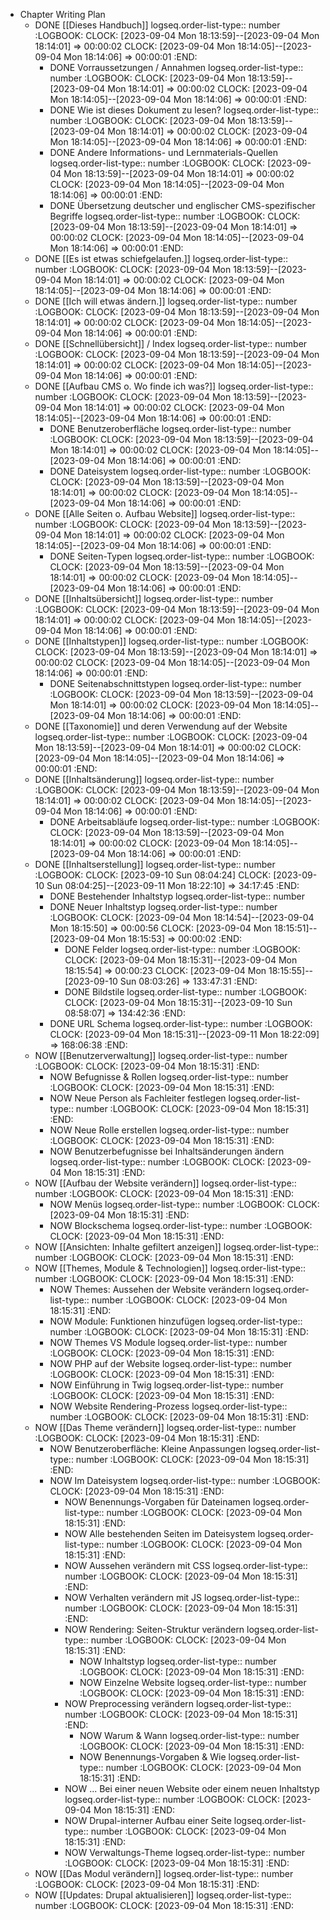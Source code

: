 - Chapter Writing Plan
	- DONE [[Dieses Handbuch]]
	  logseq.order-list-type:: number
	  :LOGBOOK:
	  CLOCK: [2023-09-04 Mon 18:13:59]--[2023-09-04 Mon 18:14:01] =>  00:00:02
	  CLOCK: [2023-09-04 Mon 18:14:05]--[2023-09-04 Mon 18:14:06] =>  00:00:01
	  :END:
		- DONE Vorraussetzungen / Annahmen
		  logseq.order-list-type:: number
		  :LOGBOOK:
		  CLOCK: [2023-09-04 Mon 18:13:59]--[2023-09-04 Mon 18:14:01] =>  00:00:02
		  CLOCK: [2023-09-04 Mon 18:14:05]--[2023-09-04 Mon 18:14:06] =>  00:00:01
		  :END:
		- DONE Wie ist dieses Dokument zu lesen?
		  logseq.order-list-type:: number
		  :LOGBOOK:
		  CLOCK: [2023-09-04 Mon 18:13:59]--[2023-09-04 Mon 18:14:01] =>  00:00:02
		  CLOCK: [2023-09-04 Mon 18:14:05]--[2023-09-04 Mon 18:14:06] =>  00:00:01
		  :END:
		- DONE Andere Informations- und Lernmaterials-Quellen
		  logseq.order-list-type:: number
		  :LOGBOOK:
		  CLOCK: [2023-09-04 Mon 18:13:59]--[2023-09-04 Mon 18:14:01] =>  00:00:02
		  CLOCK: [2023-09-04 Mon 18:14:05]--[2023-09-04 Mon 18:14:06] =>  00:00:01
		  :END:
		- DONE Übersetzung deutscher und englischer CMS-spezifischer Begriffe
		  logseq.order-list-type:: number
		  :LOGBOOK:
		  CLOCK: [2023-09-04 Mon 18:13:59]--[2023-09-04 Mon 18:14:01] =>  00:00:02
		  CLOCK: [2023-09-04 Mon 18:14:05]--[2023-09-04 Mon 18:14:06] =>  00:00:01
		  :END:
	- DONE [[Es ist etwas schiefgelaufen.]]
	  logseq.order-list-type:: number
	  :LOGBOOK:
	  CLOCK: [2023-09-04 Mon 18:13:59]--[2023-09-04 Mon 18:14:01] =>  00:00:02
	  CLOCK: [2023-09-04 Mon 18:14:05]--[2023-09-04 Mon 18:14:06] =>  00:00:01
	  :END:
	- DONE [[Ich will etwas ändern.]]
	  logseq.order-list-type:: number
	  :LOGBOOK:
	  CLOCK: [2023-09-04 Mon 18:13:59]--[2023-09-04 Mon 18:14:01] =>  00:00:02
	  CLOCK: [2023-09-04 Mon 18:14:05]--[2023-09-04 Mon 18:14:06] =>  00:00:01
	  :END:
	- DONE [[Schnellübersicht]] / Index
	  logseq.order-list-type:: number
	  :LOGBOOK:
	  CLOCK: [2023-09-04 Mon 18:13:59]--[2023-09-04 Mon 18:14:01] =>  00:00:02
	  CLOCK: [2023-09-04 Mon 18:14:05]--[2023-09-04 Mon 18:14:06] =>  00:00:01
	  :END:
	- DONE [[Aufbau CMS o. Wo finde ich was?]]
	  logseq.order-list-type:: number
	  :LOGBOOK:
	  CLOCK: [2023-09-04 Mon 18:13:59]--[2023-09-04 Mon 18:14:01] =>  00:00:02
	  CLOCK: [2023-09-04 Mon 18:14:05]--[2023-09-04 Mon 18:14:06] =>  00:00:01
	  :END:
		- DONE Benutzeroberfläche
		  logseq.order-list-type:: number
		  :LOGBOOK:
		  CLOCK: [2023-09-04 Mon 18:13:59]--[2023-09-04 Mon 18:14:01] =>  00:00:02
		  CLOCK: [2023-09-04 Mon 18:14:05]--[2023-09-04 Mon 18:14:06] =>  00:00:01
		  :END:
		- DONE Dateisystem
		  logseq.order-list-type:: number
		  :LOGBOOK:
		  CLOCK: [2023-09-04 Mon 18:13:59]--[2023-09-04 Mon 18:14:01] =>  00:00:02
		  CLOCK: [2023-09-04 Mon 18:14:05]--[2023-09-04 Mon 18:14:06] =>  00:00:01
		  :END:
	- DONE [[Alle Seiten o. Aufbau Website]]
	  logseq.order-list-type:: number
	  :LOGBOOK:
	  CLOCK: [2023-09-04 Mon 18:13:59]--[2023-09-04 Mon 18:14:01] =>  00:00:02
	  CLOCK: [2023-09-04 Mon 18:14:05]--[2023-09-04 Mon 18:14:06] =>  00:00:01
	  :END:
		- DONE Seiten-Typen
		  logseq.order-list-type:: number
		  :LOGBOOK:
		  CLOCK: [2023-09-04 Mon 18:13:59]--[2023-09-04 Mon 18:14:01] =>  00:00:02
		  CLOCK: [2023-09-04 Mon 18:14:05]--[2023-09-04 Mon 18:14:06] =>  00:00:01
		  :END:
	- DONE [[Inhaltsübersicht]]
	  logseq.order-list-type:: number
	  :LOGBOOK:
	  CLOCK: [2023-09-04 Mon 18:13:59]--[2023-09-04 Mon 18:14:01] =>  00:00:02
	  CLOCK: [2023-09-04 Mon 18:14:05]--[2023-09-04 Mon 18:14:06] =>  00:00:01
	  :END:
	- DONE [[Inhaltstypen]]
	  logseq.order-list-type:: number
	  :LOGBOOK:
	  CLOCK: [2023-09-04 Mon 18:13:59]--[2023-09-04 Mon 18:14:01] =>  00:00:02
	  CLOCK: [2023-09-04 Mon 18:14:05]--[2023-09-04 Mon 18:14:06] =>  00:00:01
	  :END:
		- DONE Seitenabschnittstypen
		  logseq.order-list-type:: number
		  :LOGBOOK:
		  CLOCK: [2023-09-04 Mon 18:13:59]--[2023-09-04 Mon 18:14:01] =>  00:00:02
		  CLOCK: [2023-09-04 Mon 18:14:05]--[2023-09-04 Mon 18:14:06] =>  00:00:01
		  :END:
	- DONE [[Taxonomie]] und deren Verwendung auf der Website
	  logseq.order-list-type:: number
	  :LOGBOOK:
	  CLOCK: [2023-09-04 Mon 18:13:59]--[2023-09-04 Mon 18:14:01] =>  00:00:02
	  CLOCK: [2023-09-04 Mon 18:14:05]--[2023-09-04 Mon 18:14:06] =>  00:00:01
	  :END:
	- DONE [[Inhaltsänderung]]
	  logseq.order-list-type:: number
	  :LOGBOOK:
	  CLOCK: [2023-09-04 Mon 18:13:59]--[2023-09-04 Mon 18:14:01] =>  00:00:02
	  CLOCK: [2023-09-04 Mon 18:14:05]--[2023-09-04 Mon 18:14:06] =>  00:00:01
	  :END:
		- DONE Arbeitsabläufe
		  logseq.order-list-type:: number
		  :LOGBOOK:
		  CLOCK: [2023-09-04 Mon 18:13:59]--[2023-09-04 Mon 18:14:01] =>  00:00:02
		  CLOCK: [2023-09-04 Mon 18:14:05]--[2023-09-04 Mon 18:14:06] =>  00:00:01
		  :END:
	- DONE [[Inhaltserstellung]]
	  logseq.order-list-type:: number
	  :LOGBOOK:
	  CLOCK: [2023-09-10 Sun 08:04:24]
	  CLOCK: [2023-09-10 Sun 08:04:25]--[2023-09-11 Mon 18:22:10] =>  34:17:45
	  :END:
		- DONE Bestehender Inhaltstyp
		  logseq.order-list-type:: number
		- DONE Neuer Inhaltstyp
		  logseq.order-list-type:: number
		  :LOGBOOK:
		  CLOCK: [2023-09-04 Mon 18:14:54]--[2023-09-04 Mon 18:15:50] =>  00:00:56
		  CLOCK: [2023-09-04 Mon 18:15:51]--[2023-09-04 Mon 18:15:53] =>  00:00:02
		  :END:
			- DONE Felder
			  logseq.order-list-type:: number
			  :LOGBOOK:
			  CLOCK: [2023-09-04 Mon 18:15:31]--[2023-09-04 Mon 18:15:54] =>  00:00:23
			  CLOCK: [2023-09-04 Mon 18:15:55]--[2023-09-10 Sun 08:03:26] =>  133:47:31
			  :END:
			- DONE Bildstile
			  logseq.order-list-type:: number
			  :LOGBOOK:
			  CLOCK: [2023-09-04 Mon 18:15:31]--[2023-09-10 Sun 08:58:07] =>  134:42:36
			  :END:
		- DONE URL Schema
		  logseq.order-list-type:: number
		  :LOGBOOK:
		  CLOCK: [2023-09-04 Mon 18:15:31]--[2023-09-11 Mon 18:22:09] =>  168:06:38
		  :END:
	- NOW [[Benutzerverwaltung]]
	  logseq.order-list-type:: number
	  :LOGBOOK:
	  CLOCK: [2023-09-04 Mon 18:15:31]
	  :END:
		- NOW Befugnisse & Rollen
		  logseq.order-list-type:: number
		  :LOGBOOK:
		  CLOCK: [2023-09-04 Mon 18:15:31]
		  :END:
		- NOW Neue Person als Fachleiter festlegen
		  logseq.order-list-type:: number
		  :LOGBOOK:
		  CLOCK: [2023-09-04 Mon 18:15:31]
		  :END:
		- NOW Neue Rolle erstellen
		  logseq.order-list-type:: number
		  :LOGBOOK:
		  CLOCK: [2023-09-04 Mon 18:15:31]
		  :END:
		- NOW Benutzerbefugnisse bei Inhaltsänderungen ändern
		  logseq.order-list-type:: number
		  :LOGBOOK:
		  CLOCK: [2023-09-04 Mon 18:15:31]
		  :END:
	- NOW [[Aufbau der Website verändern]]
	  logseq.order-list-type:: number
	  :LOGBOOK:
	  CLOCK: [2023-09-04 Mon 18:15:31]
	  :END:
		- NOW Menüs
		  logseq.order-list-type:: number
		  :LOGBOOK:
		  CLOCK: [2023-09-04 Mon 18:15:31]
		  :END:
		- NOW Blockschema
		  logseq.order-list-type:: number
		  :LOGBOOK:
		  CLOCK: [2023-09-04 Mon 18:15:31]
		  :END:
	- NOW [[Ansichten: Inhalte gefiltert anzeigen]]
	  logseq.order-list-type:: number
	  :LOGBOOK:
	  CLOCK: [2023-09-04 Mon 18:15:31]
	  :END:
	- NOW [[Themes, Module & Technologien]]
	  logseq.order-list-type:: number
	  :LOGBOOK:
	  CLOCK: [2023-09-04 Mon 18:15:31]
	  :END:
		- NOW Themes: Aussehen der Website verändern
		  logseq.order-list-type:: number
		  :LOGBOOK:
		  CLOCK: [2023-09-04 Mon 18:15:31]
		  :END:
		- NOW Module: Funktionen hinzufügen
		  logseq.order-list-type:: number
		  :LOGBOOK:
		  CLOCK: [2023-09-04 Mon 18:15:31]
		  :END:
		- NOW Themes VS Module
		  logseq.order-list-type:: number
		  :LOGBOOK:
		  CLOCK: [2023-09-04 Mon 18:15:31]
		  :END:
		- NOW PHP auf der Website
		  logseq.order-list-type:: number
		  :LOGBOOK:
		  CLOCK: [2023-09-04 Mon 18:15:31]
		  :END:
		- NOW Einführung in Twig
		  logseq.order-list-type:: number
		  :LOGBOOK:
		  CLOCK: [2023-09-04 Mon 18:15:31]
		  :END:
		- NOW Website Rendering-Prozess
		  logseq.order-list-type:: number
		  :LOGBOOK:
		  CLOCK: [2023-09-04 Mon 18:15:31]
		  :END:
	- NOW [[Das Theme verändern]]
	  logseq.order-list-type:: number
	  :LOGBOOK:
	  CLOCK: [2023-09-04 Mon 18:15:31]
	  :END:
		- NOW Benutzeroberfläche: Kleine Anpassungen
		  logseq.order-list-type:: number
		  :LOGBOOK:
		  CLOCK: [2023-09-04 Mon 18:15:31]
		  :END:
		- NOW Im Dateisystem
		  logseq.order-list-type:: number
		  :LOGBOOK:
		  CLOCK: [2023-09-04 Mon 18:15:31]
		  :END:
			- NOW Benennungs-Vorgaben für Dateinamen
			  logseq.order-list-type:: number
			  :LOGBOOK:
			  CLOCK: [2023-09-04 Mon 18:15:31]
			  :END:
			- NOW Alle bestehenden Seiten im Dateisystem
			  logseq.order-list-type:: number
			  :LOGBOOK:
			  CLOCK: [2023-09-04 Mon 18:15:31]
			  :END:
			- NOW Aussehen verändern mit CSS
			  logseq.order-list-type:: number
			  :LOGBOOK:
			  CLOCK: [2023-09-04 Mon 18:15:31]
			  :END:
			- NOW Verhalten verändern mit JS
			  logseq.order-list-type:: number
			  :LOGBOOK:
			  CLOCK: [2023-09-04 Mon 18:15:31]
			  :END:
			- NOW Rendering: Seiten-Struktur verändern
			  logseq.order-list-type:: number
			  :LOGBOOK:
			  CLOCK: [2023-09-04 Mon 18:15:31]
			  :END:
				- NOW Inhaltstyp
				  logseq.order-list-type:: number
				  :LOGBOOK:
				  CLOCK: [2023-09-04 Mon 18:15:31]
				  :END:
				- NOW Einzelne Website
				  logseq.order-list-type:: number
				  :LOGBOOK:
				  CLOCK: [2023-09-04 Mon 18:15:31]
				  :END:
			- NOW Preprocessing verändern
			  logseq.order-list-type:: number
			  :LOGBOOK:
			  CLOCK: [2023-09-04 Mon 18:15:31]
			  :END:
				- NOW Warum & Wann
				  logseq.order-list-type:: number
				  :LOGBOOK:
				  CLOCK: [2023-09-04 Mon 18:15:31]
				  :END:
				- NOW Benennungs-Vorgaben & Wie
				  logseq.order-list-type:: number
				  :LOGBOOK:
				  CLOCK: [2023-09-04 Mon 18:15:31]
				  :END:
			- NOW ... Bei einer neuen Website oder einem neuen Inhaltstyp
			  logseq.order-list-type:: number
			  :LOGBOOK:
			  CLOCK: [2023-09-04 Mon 18:15:31]
			  :END:
			- NOW Drupal-interner Aufbau einer Seite
			  logseq.order-list-type:: number
			  :LOGBOOK:
			  CLOCK: [2023-09-04 Mon 18:15:31]
			  :END:
			- NOW Verwaltungs-Theme
			  logseq.order-list-type:: number
			  :LOGBOOK:
			  CLOCK: [2023-09-04 Mon 18:15:31]
			  :END:
	- NOW [[Das Modul verändern]]
	  logseq.order-list-type:: number
	  :LOGBOOK:
	  CLOCK: [2023-09-04 Mon 18:15:31]
	  :END:
	- NOW [[Updates: Drupal aktualisieren]]
	  logseq.order-list-type:: number
	  :LOGBOOK:
	  CLOCK: [2023-09-04 Mon 18:15:31]
	  :END: